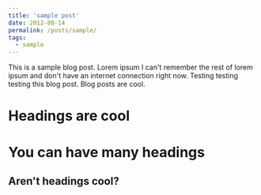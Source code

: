 ```yaml
---
title: 'sample post'
date: 2012-08-14
permalink: /posts/sample/
tags:
  - sample
---
```


This is a sample blog post. Lorem ipsum I can't remember the rest of lorem ipsum and don't have an internet connection right now. Testing testing testing this blog post. Blog posts are cool.

Headings are cool
======

You can have many headings
======

Aren't headings cool?
------